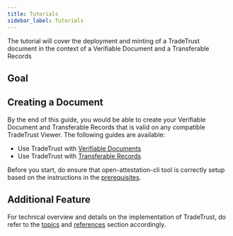 ```yaml
---
title: Tutorials
sidebar_label: Tutorials
---
```


The tutorial will cover the deployment and minting of a TradeTrust document in the context of a Verifiable Document and a Transferable Records

## Goal

## Creating a Document

By the end of this guide, you would be able to create your Verifiable Document and Transferable Records that is valid on any compatible TradeTrust Viewer. The following guides are available:

- Use TradeTrust with [Verifiable Documents](/docs/tutorial/verifiable-documents/overview)
- Use TradeTrust with [Transferable Records](/docs/tutorial/transferable-records/overview)

Before you start, do ensure that open-attestation-cli tool is correctly setup based on the instructions in the [prerequisites](/docs/tutorial/prerequisites).

## Additional Feature

For technical overview and details on the implementation of TradeTrust, do refer to the [topics](/docs/topics/verifiable-documents/ethereum/document-store-overview) and [references](/docs/topics/verifiable-documents/ethereum/document-store-overview) section accordingly.
